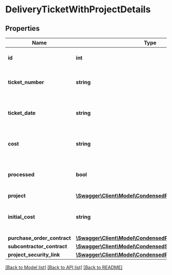 # DeliveryTicketWithProjectDetails

## Properties
Name | Type | Description | Notes
------------ | ------------- | ------------- | -------------
**id** | **int** | The ID of delivery ticket. | 
**ticket_number** | **string** | Ticket number of delivery ticket. | [optional] 
**ticket_date** | **string** | The date for which the delivery ticket were logged. | [optional] 
**cost** | **string** | The costs for this delivery ticket. | [optional] 
**processed** | **bool** | Whether the delivery ticket has been processed. | [optional] 
**project** | [**\Swagger\Client\Model\CondensedProject**](CondensedProject.md) |  | [optional] 
**initial_cost** | **string** | The initial costs for this delivery ticket. | [optional] 
**purchase_order_contract** | [**\Swagger\Client\Model\CondensedPurchaseOrderContract**](CondensedPurchaseOrderContract.md) |  | [optional] 
**subcontractor_contract** | [**\Swagger\Client\Model\CondensedSubcontractorContract**](CondensedSubcontractorContract.md) |  | [optional] 
**project_security_link** | [**\Swagger\Client\Model\CondensedProjectSecurityLink**](CondensedProjectSecurityLink.md) |  | [optional] 

[[Back to Model list]](../README.md#documentation-for-models) [[Back to API list]](../README.md#documentation-for-api-endpoints) [[Back to README]](../README.md)


